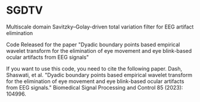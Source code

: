 # SGDTV
Multiscale domain Savitzky–Golay-driven total variation filter for EEG artifact elimination

Code Released for the paper "Dyadic boundary points based empirical wavelet transform for the elimination of eye movement and eye blink-based ocular artifacts from EEG signals"

If you want to use this code, you need to cite the following paper.
Dash, Shaswati, et al. "Dyadic boundary points based empirical wavelet transform for the elimination of eye movement and eye blink-based ocular artifacts from EEG signals." Biomedical Signal Processing and Control 85 (2023): 104996.
